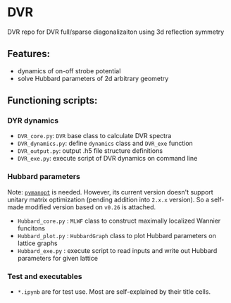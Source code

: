 # DVR

DVR repo for DVR full/sparse diagonalizaiton using 3d reflection symmetry

## Features:
* dynamics of on-off strobe potential
* solve Hubbard parameters of 2d arbitrary geometry

## Functioning scripts:
### DYR dynamics
* `DVR_core.py`: `DVR` base class to calculate DVR spectra
* `DVR_dynamics.py`: define `dynamics` class and `DVR_exe` function
* `DVR_output.py`: output .h5 file structure definitions
* `DVR_exe.py`: execute script of DVR dynamics on command line
### Hubbard parameters
Note: [`pymanopt`](https://github.com/pymanopt/pymanopt) is needed. However, its current version doesn't support unitary matrix optimization (pending addition into `2.x.x` version). So a self-made modified version based on `v0.26` is attached.
* `Hubbard_core.py` : `MLWF` class to construct maximally localized Wannier funcitons
* `Hubbard_plot.py` : `HubbardGraph` class to plot Hubbard parameters on lattice graphs
* `Hubbard_exe.py` : execute script to read inputs and write out Hubbard parameters for given lattice
### Test and executables
* `*.ipynb` are for test use. Most are self-explained by their title cells.

